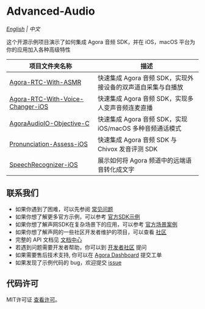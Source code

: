 # Advanced-Audio

*[English](README.md) | 中文*

这个开源示例项目演示了如何集成 Agora 音频 SDK，并在 iOS，macOS 平台为你的应用加入各种高级特性

项目文件夹名称|描述
---|---
[Agora-RTC-With-ASMR](./Agora-RTC-With-ASMR)|快速集成 Agora 音频 SDK，实现外接设备的双声道自采集与自播放
[Agora-RTC-With-Voice-Changer-iOS](./Agora-RTC-With-Voice-Changer-iOS)|快速集成 Agora 音频 SDK，实现多人变声音频连麦直播
[AgoraAudioIO-Objective-C](./AgoraAudioIO-Objective-C)|快速集成 Agora 音频 SDK，实现 iOS/macOS 多种音频通话模式
[Pronunciation-Assess-iOS](./Pronunciation-Assess-iOS)|快速集成 Agora 音频 SDK 与 Chivox 发音评测 SDK
[SpeechRecognizer-iOS](./SpeechRecognizer-iOS)|展示如何将 Agora 频道中的远端语音转化成文字

## 联系我们

- 如果你遇到了困难，可以先参阅 [常见问题](https://docs.agora.io/cn/faq)
- 如果你想了解更多官方示例，可以参考 [官方SDK示例](https://github.com/AgoraIO)
- 如果你想了解声网SDK在复杂场景下的应用，可以参考 [官方场景案例](https://github.com/AgoraIO-usecase)
- 如果你想了解声网的一些社区开发者维护的项目，可以查看 [社区](https://github.com/AgoraIO-Community)
- 完整的 API 文档见 [文档中心](https://docs.agora.io/cn/)
- 若遇到问题需要开发者帮助，你可以到 [开发者社区](https://rtcdeveloper.com/) 提问
- 如果需要售后技术支持, 你可以在 [Agora Dashboard](https://dashboard.agora.io) 提交工单
- 如果发现了示例代码的 bug，欢迎提交 [issue](https://github.com/AgoraIO/Advanced-Audio/issues)

## 代码许可

MIT许可证 [查看许可](LICENSE.md)。